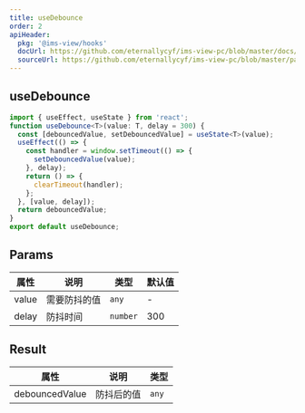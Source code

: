```yaml
---
title: useDebounce
order: 2
apiHeader:
  pkg: '@ims-view/hooks'
  docUrl: https://github.com/eternallycyf/ims-view-pc/blob/master/docs/hooks/useDebounce/index.md
  sourceUrl: https://github.com/eternallycyf/ims-view-pc/blob/master/packages/hooks/src/useDebounce/index.ts
---
```


## useDebounce

```ts
import { useEffect, useState } from 'react';
function useDebounce<T>(value: T, delay = 300) {
  const [debouncedValue, setDebouncedValue] = useState<T>(value);
  useEffect(() => {
    const handler = window.setTimeout(() => {
      setDebouncedValue(value);
    }, delay);
    return () => {
      clearTimeout(handler);
    };
  }, [value, delay]);
  return debouncedValue;
}
export default useDebounce;
```

## Params

| 属性  | 说明         | 类型     | 默认值 |
| ----- | ------------ | -------- | ------ |
| value | 需要防抖的值 | `any`    | -      |
| delay | 防抖时间     | `number` | 300    |

## Result

| 属性           | 说明       | 类型  |
| -------------- | ---------- | ----- |
| debouncedValue | 防抖后的值 | `any` |
